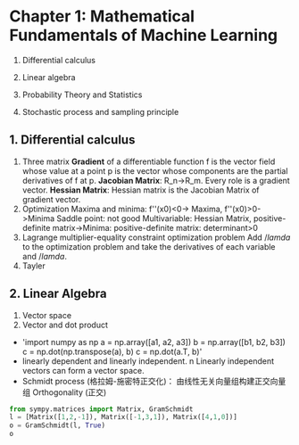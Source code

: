 # Chapter 1: Mathematical Fundamentals of Machine Learning

1. Differential calculus

2. Linear algebra

3. Probability Theory and Statistics

4. Stochastic process and sampling principle

## 1. Differential calculus
1. Three matrix
**Gradient** of a differentiable function f is the vector field whose value at a point p is the vector whose components are the partial derivatives of f at p.
**Jacobian Matrix**: R_n->R_m. Every role is a gradient vector.
**Hessian Matrix**: Hessian matrix is the Jacobian Matrix of gradient vector.
2. Optimization
Maxima and minima: f''(x0)<0-> Maxima, f''(x0)>0->Minima
Saddle point: not good
Multivariable: Hessian Matrix, positive-definite matrix->Minima:
positive-definite matrix: determinant>0
3. Lagrange multiplier-equality constraint optimization problem
Add $/lamda$ to the optimization problem and take the derivatives of each variable and $/lamda$.
4. Tayler

## 2. Linear Algebra
1. Vector space
2. Vector and dot product
- 'import numpy as np
a = np.array([a1, a2, a3])
b = np.array([b1, b2, b3])
c = np.dot(np.transpose(a), b)
c = np.dot(a.T, b)'
- linearly dependent and linearly independent. n Linearly independent vectors can form a vector space.
- Schmidt process (格拉姆-施密特正交化)： 由线性无关向量组构建正交向量组
Orthogonality (正交)

```python
from sympy.matrices import Matrix, GramSchmidt
l = [Matrix([1,2,-1]), Matrix([-1,3,1]), Matrix([4,1,0])]
o = GramSchmidt(l, True)
o
```









